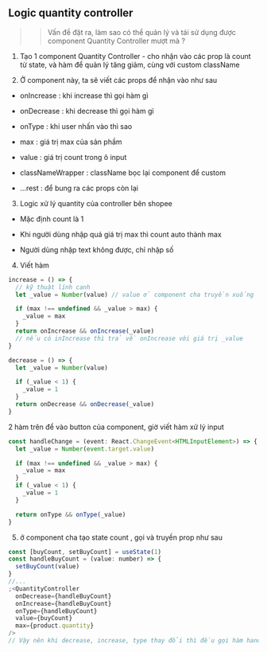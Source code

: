 ## Logic quantity controller

> > Vấn đề đặt ra, làm sao có thể quản lý và tái sử dụng được component Quantity Controller mượt mà ?

1. Tạo 1 component Quantity Controller - cho nhận vào các prop là count từ state, và hàm để quản lý tăng giảm, cùng với custom className

2. Ở component này, ta sẽ viết các props để nhận vào như sau

- onIncrease : khi increase thì gọi hàm gì

- onDecrease : khi decrease thì gọi hàm gì

- onType : khi user nhấn vào thì sao

- max : giá trị max của sản phầm

- value : giá trị count trong ô input

- classNameWrapper : className bọc lại component để custom

- ...rest : để bung ra các props còn lại

3. Logic xử lý quantity của controller bên shopee

- Mặc định count là 1

- Khi người dùng nhập quá giá trị max thì count auto thành max

- Người dùng nhập text không được, chỉ nhập số

4. Viết hàm

```js
increase = () => {
  // kỹ thuật lính canh
  let _value = Number(value) // value ở component cha truyền xuống

  if (max !== undefined && _value > max) {
    _value = max
  }
  return onIncrease && onIncrease(_value)
  // nếu có inIncrease thì trả về onIncrease với giá trị _value
}

decrease = () => {
  let _value = Number(value)

  if (_value < 1) {
    _value = 1
  }
  return onDecrease && onDecrease(_value)
}
```

2 hàm trên để vào button của component, giờ viết hàm xử lý input

```ts
const handleChange = (event: React.ChangeEvent<HTMLInputElement>) => {
  let _value = Number(event.target.value)

  if (max !== undefined && _value > max) {
    _value = max
  }
  if (_value < 1) {
    _value = 1
  }

  return onType && onType(_value)
}
```

5. ở component cha tạo state count , gọi <QuantityController> và truyền prop như sau

```js
const [buyCount, setBuyCount] = useState(1)
const handleBuyCount = (value: number) => {
  setBuyCount(value)
}
//...
;<QuantityController
  onDecrease={handleBuyCount}
  onIncrease={handleBuyCount}
  onType={handleBuyCount}
  value={buyCount}
  max={product.quantity}
/>
// Vậy nên khi decrease, increase, type thay đổi thì đều gọi hàm handleBuyCount để cập nhật lại state buyCount
```

